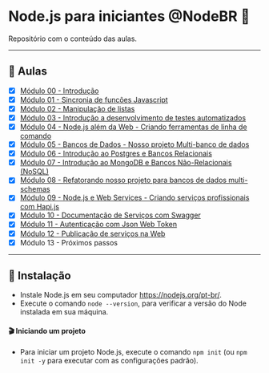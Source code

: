 # Node.js para iniciantes @NodeBR 🚀

Repositório com o conteúdo das aulas.

---

## 🤯 Aulas

- [x] [Módulo 00 - Introdução](./modulo-00-introducao)
- [x] [Módulo 01 - Sincronia de funções Javascript](./modulo-01-sincronia-de-funcoes-javascript)
- [x] [Módulo 02 - Manipulação de listas](./modulo-02-manipulacao-de-listas)
- [x] [Módulo 03 - Introdução a desenvolvimento de testes automatizados](./modulo-03-testes-automatizados)
- [x] [Módulo 04 - Node.js além da Web - Criando ferramentas de linha de comando](./modulo-04-node-alem-da-web)
- [x] [Módulo 05 - Bancos de Dados - Nosso projeto Multi-banco de dados](./modulo-05-multi-banco-de-dados)
- [x] [Módulo 06 - Introdução ao Postgres e Bancos Relacionais](./modulo-06-banco-relacional)
- [x] [Módulo 07 - Introdução ao MongoDB e Bancos Não-Relacionais (NoSQL)](./modulo-07-banco-nao-relacional)
- [x] [Módulo 08 - Refatorando nosso projeto para bancos de dados multi-schemas](./modulo-08-refatorando-multi-schemas)
- [x] [Módulo 09 - Node.js e Web Services - Criando serviços profissionais com Hapi.js](./modulo-09-web-services)
- [x] [Módulo 10 - Documentação de Serviços com Swagger](./modulo-10-documentacao-swagger)
- [x] [Módulo 11 - Autenticação com Json Web Token](./modulo-11-json-web-token)
- [x] [Módulo 12 - Publicação de serviços na Web](./modulo-12-publicacao-na-web)
- [x] Módulo 13 - Próximos passos

---

## 🚀 Instalação

- Instale Node.js em seu computador https://nodejs.org/pt-br/.
- Execute o comando `node --version`, para verificar a versão do Node instalada em sua máquina.

#### 🎬 Iniciando um projeto

- Para iniciar um projeto Node.js, execute o comando `npm init` (ou `npm init -y` para executar com as configurações padrão).
